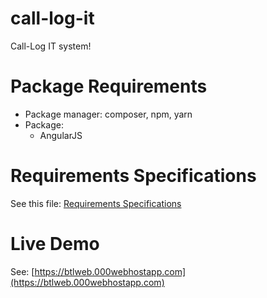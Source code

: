 # call-log-it
Call-Log IT system!

# Package Requirements
* Package manager: composer, npm, yarn
* Package:
  - AngularJS
  
  
# Requirements Specifications
See this file: [Requirements Specifications](https://drive.google.com/file/d/1zo19k3ZeOBKrxcbWBmPWu_bLCZiwFX-C/view)

# Live Demo
See: [https://btlweb.000webhostapp.com](https://btlweb.000webhostapp.com)

